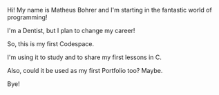 Hi! My name is Matheus Bohrer and I'm starting in the fantastic world of programming!

I'm a Dentist, but I plan to change my career!

So, this is my first Codespace.

I'm using it to study and to share my first lessons in C.

Also, could it be used as my first Portfolio too? Maybe.

Bye!
